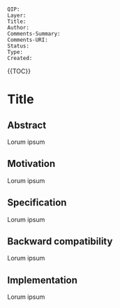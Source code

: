 	QIP: 
	Layer: 
	Title: 
	Author: 
	Comments-Summary: 
	Comments-URI: 
	Status: 
	Type: 
	Created: 

{{TOC}}

# Title

## Abstract

Lorum ipsum


## Motivation

Lorum ipsum


## Specification

Lorum ipsum


## Backward compatibility

Lorum ipsum


## Implementation

Lorum ipsum